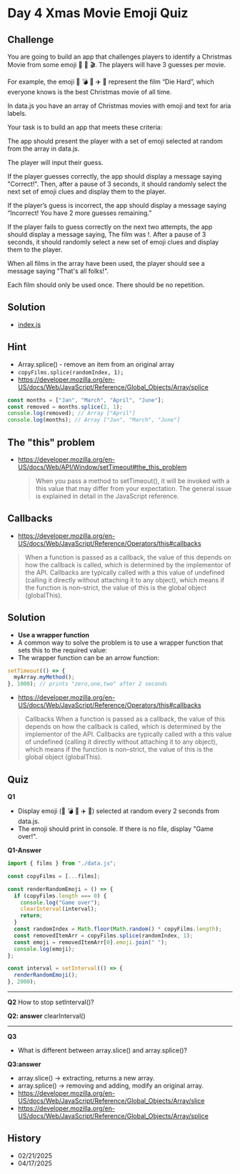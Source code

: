 # Day 4 Xmas Movie Emoji Quiz

## Challenge

You are going to build an app that challenges players to identify a Christmas Movie from some emoji 🍿 🎅 🎬. The players will have 3 guesses per movie.

For example, the emoji 🌇 💣 👮 ✈️ ️🔫 represent the film “Die Hard”, which everyone knows is the best Christmas movie of all time.

In data.js you have an array of Christmas movies with emoji and text for aria labels.

Your task is to build an app that meets these criteria:

The app should present the player with a set of emoji selected at random from the array in data.js.

The player will input their guess.

If the player guesses correctly, the app should display a message saying "Correct!". Then, after a pause of 3 seconds, it should randomly select the next set of emoji clues and display them to the player.

If the player’s guess is incorrect, the app should display a message saying “Incorrect! You have 2 more guesses remaining.”

If the player fails to guess correctly on the next two attempts, the app should display a message saying, The film was <Film Name Here>!. After a pause of 3 seconds, it should randomly select a new set of emoji clues and display them to the player.

When all films in the array have been used, the player should see a message saying "That's all folks!".

Each film should only be used once. There should be no repetition.

## Solution

- [index.js](./index.js)

## Hint

- Array.splice() - remove an item from an original array
- `copyFilms.splice(randomIndex, 1); `
- https://developer.mozilla.org/en-US/docs/Web/JavaScript/Reference/Global_Objects/Array/splice

```js
const months = ["Jan", "March", "April", "June"];
const removed = months.splice(2, 1);
console.log(removed); // Array ["April"]
console.log(months); // Array ["Jan", "March", "June"]
```

## The "this" problem

- https://developer.mozilla.org/en-US/docs/Web/API/Window/setTimeout#the_this_problem
  > When you pass a method to setTimeout(), it will be invoked with a this value that may differ from your expectation. The general issue is explained in detail in the JavaScript reference.

## Callbacks

- https://developer.mozilla.org/en-US/docs/Web/JavaScript/Reference/Operators/this#callbacks

> When a function is passed as a callback, the value of this depends on how the callback is called, which is determined by the implementor of the API. Callbacks are typically called with a this value of undefined (calling it directly without attaching it to any object), which means if the function is non–strict, the value of this is the global object (globalThis).

## Solution

- **Use a wrapper function**
- A common way to solve the problem is to use a wrapper function that sets this to the required value:
- The wrapper function can be an arrow function:

```js
setTimeout(() => {
  myArray.myMethod();
}, 1000); // prints "zero,one,two" after 2 seconds
```

- https://developer.mozilla.org/en-US/docs/Web/JavaScript/Reference/Operators/this#callbacks

> Callbacks
> When a function is passed as a callback, the value of this depends on how the callback is called, which is determined by the implementor of the API. Callbacks are typically called with a this value of undefined (calling it directly without attaching it to any object), which means if the function is non–strict, the value of this is the global object (globalThis).

## Quiz

**Q1**

- Display emoji (🌇 💣 👮 ✈️ ️🔫) selected at random every 2 seconds from data.js.
- The emoji should print in console. If there is no file, display "Game over!".

**Q1-Answer**

```js
import { films } from "./data.js";

const copyFilms = [...films];

const renderRandomEmoji = () => {
  if (copyFilms.length === 0) {
    console.log("Game over");
    clearInterval(interval);
    return;
  }
  const randomIndex = Math.floor(Math.random() * copyFilms.length);
  const removedItemArr = copyFilms.splice(randomIndex, 1);
  const emoji = removedItemArr[0].emoji.join(" ");
  console.log(emoji);
};

const interval = setInterval(() => {
  renderRandomEmoji();
}, 2000);
```

<hr />

**Q2**
How to stop setInterval()?

**Q2: answer**
clearInterval()

<hr />

**Q3**

- What is different between array.slice() and array.splice()?

**Q3:answer**

- array.slice() -> extracting, returns a new array.
- array.splice() -> removing and adding, modify an original array.
- https://developer.mozilla.org/en-US/docs/Web/JavaScript/Reference/Global_Objects/Array/slice
- https://developer.mozilla.org/en-US/docs/Web/JavaScript/Reference/Global_Objects/Array/splice

## History

- 02/21/2025
- 04/17/2025
